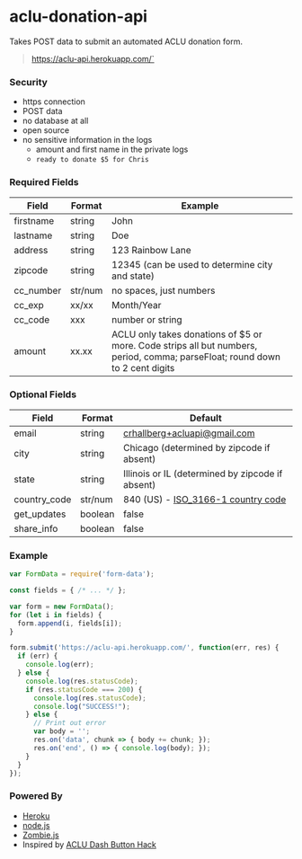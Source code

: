 # aclu-donation-api

Takes POST data to submit an automated ACLU donation form.

> https://aclu-api.herokuapp.com/`

### Security
 - https connection
 - POST data
 - no database at all
 - open source
 - no sensitive information in the logs
   - amount and first name in the private logs
   - `ready to donate $5 for Chris`

### Required Fields

| Field     | Format  | Example |
|-----------|---------|-|
| firstname | string  | John |
| lastname  | string  | Doe |
| address   | string  | 123 Rainbow Lane |
| zipcode   | string  | 12345 (can be used to determine city and state) |
| cc_number | str/num | no spaces, just numbers |
| cc_exp    | xx/xx   | Month/Year |
| cc_code   | xxx     | number or string |
| amount    | xx.xx   | ACLU only takes donations of $5 or more. Code strips all but numbers, period, comma; parseFloat; round down to 2 cent digits |

### Optional Fields

| Field | Format  | Default |
|-------|---------|---------|
| email | string | crhallberg+acluapi@gmail.com  |
| city      | string  | Chicago (determined by zipcode if absent) |
| state     | string  | Illinois or IL (determined by zipcode if absent)  |
| country_code | str/num | 840 (US) - [ISO_3166-1 country code](https://en.wikipedia.org/wiki/ISO_3166-1_numeric#Officially_assigned_code_elements)                   |
| get_updates | boolean | false |
| share_info | boolean | false |

### Example

```javascript
var FormData = require('form-data');

const fields = { /* ... */ };

var form = new FormData();
for (let i in fields) {
  form.append(i, fields[i]);
}

form.submit('https://aclu-api.herokuapp.com/', function(err, res) {
  if (err) {
    console.log(err);
  } else {
    console.log(res.statusCode);
    if (res.statusCode === 200) {
      console.log(res.statusCode);
      console.log("SUCCESS!");
    } else {
      // Print out error
      var body = '';
      res.on('data', chunk => { body += chunk; });
      res.on('end', () => { console.log(body); });
    }
  }
});
```

### Powered By
 - [Heroku](https://www.heroku.com/)
 - [node.js](https://nodejs.org/en/)
 - [Zombie.js](https://github.com/assaf/zombie)
 - Inspired by [ACLU Dash Button Hack](https://github.com/nathanpryor/donation_button)
